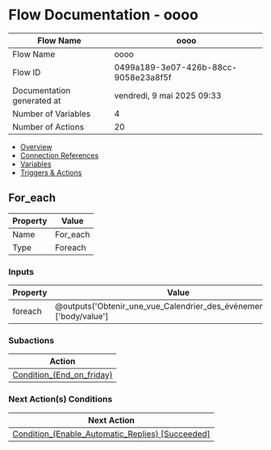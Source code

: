 ﻿# Flow Documentation \- oooo

| Flow Name                  | oooo                                     |
| -------------------------- | ---------------------------------------- |
| Flow Name                  | oooo                                     |
| Flow ID                    | 0499a189\-3e07\-426b\-88cc\-9058e23a8f5f |
| Documentation generated at | vendredi, 9 mai 2025 09:33               |
| Number of Variables        | 4                                        |
| Number of Actions          | 20                                       |

- [Overview](../index-oooo.md)
- [Connection References](../connections-oooo.md)
- [Variables](../variables-oooo.md)
- [Triggers & Actions](../triggersactions-oooo.md)

## For\_each

| Property | Value     |
| -------- | --------- |
| Name     | For\_each |
| Type     | Foreach   |

### Inputs

| Property | Value                                                                     |
| -------- | ------------------------------------------------------------------------- |
| foreach  | @outputs('Obtenir_une_vue_Calendrier_des_événements_(V3)')?['body/value'] |

### Subactions

| Action                                                            |
| ----------------------------------------------------------------- |
| [Condition\_(End\_on\_friday)](Condition_(End_on_friday)-oooo.md) |

### Next Action(s) Conditions

| Next Action                                                                                           |
| ----------------------------------------------------------------------------------------------------- |
| [Condition\_(Enable\_Automatic\_Replies) \[Succeeded\]](Condition_(Enable_Automatic_Replies)-oooo.md) |
